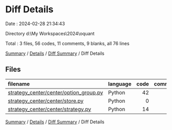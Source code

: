 # Diff Details

Date : 2024-02-28 21:34:43

Directory d:\\My Workspaces\\2024\\oquant

Total : 3 files,  56 codes, 11 comments, 9 blanks, all 76 lines

[Summary](results.md) / [Details](details.md) / [Diff Summary](diff.md) / Diff Details

## Files
| filename | language | code | comment | blank | total |
| :--- | :--- | ---: | ---: | ---: | ---: |
| [strategy_center/center/option_group.py](/strategy_center/center/option_group.py) | Python | 42 | 10 | 10 | 62 |
| [strategy_center/center/store.py](/strategy_center/center/store.py) | Python | 0 | 0 | -3 | -3 |
| [strategy_center/center/strategy.py](/strategy_center/center/strategy.py) | Python | 14 | 1 | 2 | 17 |

[Summary](results.md) / [Details](details.md) / [Diff Summary](diff.md) / Diff Details